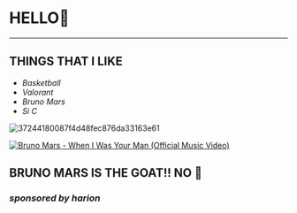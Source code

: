 # HELLO🌹
---
## **THINGS THAT I LIKE**

- *Basketball*
- *Valorant*
- *Bruno Mars*
- *Si C*


![37244180087f4d48fec876da33163e61](https://user-images.githubusercontent.com/118234187/203185369-51c27be8-8afd-44b6-9baa-92aeeed66712.jpg)



[![Bruno Mars - When I Was Your Man (Official Music Video)](https://i.ytimg.com/vi/ekzHIouo8Q4/maxresdefault.jpg)](https://www.youtube.com/watch?v=ekzHIouo8Q4)



## BRUNO MARS IS THE GOAT!! NO 🧢
















### *sponsored by harion*
